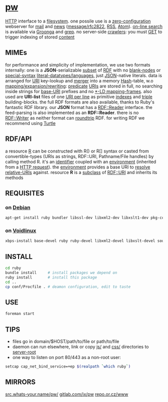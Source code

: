 # [pw](http://src.whats-your.name/pw/)

[HTTP](https://www.mnot.net/blog/2014/06/07/rfc2616_is_dead) interface to a [filesystem](http://www.multicians.org/fjcc4.html). one possile use is a [zero-configuration](http://suckless.org/philosophy) webserver for [mail](conf/mail/) and [news](conf/news/) ([message/rfc2822](http://www.faqs.org/rfcs/rfc2822.html), [RSS](http://web.resource.org/rss/1.0/spec), [Atom](https://tools.ietf.org/html/rfc4287)). [on-line search](https://en.wikipedia.org/wiki/Online_search) is available via [Groonga](http://groonga.org/) and [grep](http://www.gnu.org/software/grep/manual/grep.html). no server-side [crawlers](https://en.wikipedia.org/wiki/Web_crawler): you must [GET](ruby/read.rb.html) to trigger indexing of stored [content](https://en.wikipedia.org/wiki/Content_(media))

## MIMEs

for performance and simplicity of implementation, we use two formats internally: one is a **JSON**-serializable [subset](https://en.wikipedia.org/wiki/Subset) of [RDF](https://ruby-rdf.github.io/) with no [blank-nodes](http://milicicvuk.com/blog/2011/07/14/problems-of-the-rdf-model-blank-nodes/) or [special-syntax](http://www.w3.org/TR/turtle/#turtle-literals) [literal-datatypes/languages](http://www.w3.org/TR/rdf11-concepts/#section-Datatypes), just [JSON](http://www.json.org/)-native literals. data is arranged for [URI](https://www.ietf.org/rfc/rfc1630.txt) key-lookup and [merger](ruby/JSON.rb.html) into a memory [Hash](http://docs.ruby-lang.org/en/2.0.0/Hash.html)-table, w.o [mapping/expansion/rewriting](http://www.w3.org/TR/json-ld-api/#context-processing-algorithms): [predicate](http://www.w3.org/TR/rdf11-concepts/#dfn-predicate) [URIs](https://en.wikipedia.org/wiki/Uniform_Resource_Identifier) are stored in full, no searching inside strings for [base-URI](https://annevankesteren.nl/2005/08/base-examples) prefixes and no [*-LD mapping-frames](http://json-ld.org/spec/latest/json-ld-framing/). also used are **URI-list** files of one [URI per line](http://amundsen.com/hypermedia/urilist/) as primitive [indexes](https://en.wikipedia.org/wiki/Database_index) and [triple](http://stackoverflow.com/questions/273218/whats-an-rdf-triple) building-blocks. the full RDF formats are also available, thanks to Ruby's fantastic RDF library. our **JSON** format has a [RDF::Reader](http://www.rubydoc.info/github/ruby-rdf/rdf/RDF/Reader) interface. the feed-parsing is also implemented as an **RDF::Reader**. there is no [RDF::Writer](http://www.rubydoc.info/github/ruby-rdf/rdf/RDF/Writer) as neither format can [roundtrip](https://en.wikipedia.org/wiki/Round-trip_format_conversion) RDF. for writing RDF we recommend using [Turtle](http://www.w3.org/TeamSubmission/turtle/)

## RDF/API
a resource [R](ruby/names.rb.html) can be constructed with R() or R[] syntax or casted from convertible-types (URIs as strings, RDF::URI, Pathname/File handles) by calling method R. it's an [identifier](https://en.wikipedia.org/wiki/Identifier) coupled with an [environment](https://mitpress.mit.edu/sicp/full-text/sicp/book/node77.html) (inherited from a [HTTP request](http://tools.ietf.org/html/rfc7231#section-5)). the [environment](https://en.wikipedia.org/wiki/Eval#Ruby) provides a base URI to [resolve relative-URIs](https://tools.ietf.org/html/rfc3986#section-5.2) against. resource **R** is a [subclass](http://rubylearning.com/satishtalim/ruby_inheritance.html) of [RDF::URI](http://www.rubydoc.info/github/ruby-rdf/rdf/RDF/URI) and inherits its methods

## REQUISITES

### on [Debian](http://www.debian.org/)
``` sh
apt-get install ruby bundler libssl-dev libxml2-dev libxslt1-dev pkg-config python-pygments
```

### on [Voidlinux](http://www.voidlinux.eu/)
``` sh
xbps-install base-devel ruby ruby-devel libxml2-devel libxslt-devel source-highlight python-Pygments && gem install bundler
```
## INSTALL
``` sh
cd ruby
bundle install     # install packages we depend on
ruby install       # install this package
cd ..
cp conf/Procfile . # deamon configuration, edit to taste
```

## USE
``` sh
foreman start
```

## TIPS
* files go in domain/$HOST/path/to/file or path/to/file
* daemon can run elsewhere, link or copy [js/](js/) and [css/](css/) directories to [server-root](.)
* one way to listen on port 80/443 as a non-root user:

``` sh
setcap cap_net_bind_service=+ep $(realpath `which ruby`)
```

## MIRRORS
[src.whats-your.name/pw/](http://src.whats-your.name/pw/) 
[gitlab.com/ix/pw](https://gitlab.com/ix/pw) 
[repo.or.cz/www](http://repo.or.cz/www) 

